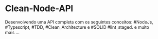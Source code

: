 # Clean-Node-API
Desenvolvendo uma API completa
com os seguintes conceitos:
#NodeJs, #Typescript, #TDD, #Clean_Architecture e #SOLID
#lint_staged. e muito mais ...
 #####
 
 